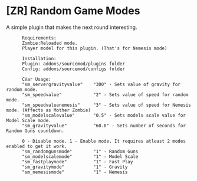 # [ZR] Random Game Modes

A simple plugin that makes the next round interesting.

          Requirements:
          Zombie:Reloaded mode.
          Player model for this plugin. (That's for Nemesis mode)

          Installation:
          Plugin: addons/sourcemod/plugins folder
          Config: addons/sourcemod/configs folder

          CVar Usage:
          "sm_servergravityvalue"    "300" - Sets value of gravity for random mode.
          "sm_speedvalue"            "2" - Sets value of speed for random mode.
          "sm_speedvaluenemesis"     "3" - Sets value of speed for Nemesis mode. (Affects as Mother Zombie)
          "sm_modelscalevalue"       "0.5" - Sets models scale value for Model Scale mode.
          "sm_gravityvalue"          "60.0" - Sets number of seconds for Random Guns countdown.

          0 - Disable mode. 1 - Enable mode. It requires atleast 2 modes enabled to get it work.
          "sm_randomgunsmode"        "1" - Random Guns
          "sm_modelscalemode"        "1" - Model Scale
          "sm_fastplaymode"          "1" - Fast Play
          "sm_gravitymode"           "1" - Gravity
          "sm_nemesismode"           "1" - Nemesis
